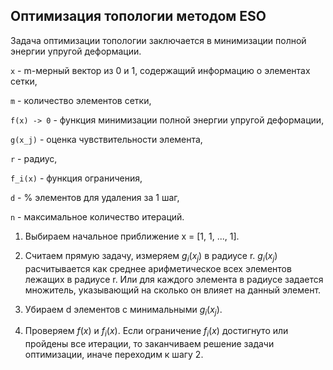 ## Оптимизация топологии методом ESO

Задача оптимизации топологии заключается в минимизации полной энергии
упругой деформации.

```x``` - m-мерный вектор из 0 и 1, содержащий информацию о элементах сетки,  

```m``` - количество элементов сетки,

```f(x) -> 0``` - функция минимизации полной энергии упругой деформации,

```g(x_j)``` - оценка чувствительности элемента,

```r``` - радиус,

```f_i(x)``` - функция ограничения,

```d``` - % элементов для удаления за 1 шаг,

```n``` - максимальное количество итераций.

1. Выбираем начальное приближение x = [1, 1, ..., 1].

2. Считаем прямую задачу, измеряем $g_i(x_j)$ в радиусе r.
   $g_i(x_j)$ расчитывается как среднее арифметическое всех элементов лежащих в радиусе r. 
   Или для каждого элемента в радиусе задается множитель, указывающий на сколько он влияет на данный элемент.

3. Убираем d элементов с минимальными $g_i(x_j)$.

4. Проверяем $f(x)$ и $f_i(x)$. 
   Если ограничение $f_i(x)$ достигнуто или пройдены все итерации, 
   то заканчиваем решение задачи оптимизации, иначе переходим к шагу 2.
  
